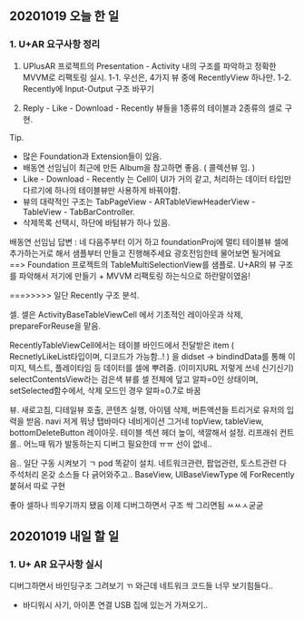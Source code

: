 ## 20201019 오늘 한 일
### 1. U+AR 요구사항 정리
1. UPlusAR 프로젝트의 Presentation - Activity 내의 구조를 파악하고 정확한 MVVM로 리팩토링 실시.
    1-1. 우선은, 4가지 뷰 중에 RecentlyView 하나만.
    1-2. Recently에 Input-Output 구조 바꾸기

2. Reply - Like - Download - Recently 뷰들을 1종류의 테이블과 2종류의 셀로 구현.

Tip. 
+ 많은 Foundation과 Extension들이 있음.
+ 배동연 선임님이 최근에 만든 Album을 참고하면 좋음. ( 콜렉션뷰 임. )
+ Like - Download - Recently 는 Cell이 UI가 거의 같고, 처리하는 데이터 타입만 다르기에 하나의 테이블뷰만 사용하게 바꿔야함.
+ 뷰의 대략적인 구조는 TabPageView - ARTableViewHeaderView - TableView - TabBarController.
+ 삭제목록 선택시, 하단에 바텀뷰가 하나 있음.

배동연 선임님 답변 : 
네 다음주부터 이거 하고 foundationProj에 멀티 테이블뷰 셀에 추가하는거로 해서 샘플부터 만들고 진행해주세요
광호전임한테 물어보면 될거에요
==> Foundation 프로젝트의 TableMultiSelectionView를 샘플로.
U+AR의 뷰 구조를 파악해서 저기에 만들기 + MVVM 리팩토링 하는식으로 하란말이였음!


===>>>>> 일단 Recently 구조 분석.

셀.
셀은 ActivityBaseTableViewCell 에서 기초적인 레이아웃과 삭제, prepareForReuse을 맡음.

RecentlyTableViewCell에서는 테이블 바인드에서 전달받은 item ( RecnetlyLikeList타입이며, 디코드가 가능함..! )
을 didset -> bindindData를 통해 이미지, 텍스트, 플레이타임 등 데이터를 셀에 뿌려줌. (이미지URL 저렇게 쓰네 신기신기)
selectContentsView라는 검은색 뷰를 셀 전체에 덮고 알파=0인 상태이며, setSelected함수에서, 삭제 모드인 경우 알파=0.7로 바꿈


뷰.
새로고침, 디테일뷰 호출, 콘텐츠 실행, 아이템 삭제, 버튼액션들 트리거로 유저의 입력을 받음.
navi 저게 뭐냥 탭바마다 네비게이션 그거네
topView, tableView, bottomDeleteButton 레이아웃.
테이블 섹션 헤더 높이, 색깔해서 설정.
리프래쉬 컨트롤.. 어느때 뭐가 발동하는지 디버그 필요한데 ㅠㅠ 선이 없네..


음.. 일단 구동 시켜보기 ㄱ 
pod 똑같이 설치.
네트워크관련, 팝업관련, 토스트관련 다 주석처리
온갖 소스들 다 긁어와주고..
BaseView, UIBaseViewType 에 ForRecently 붙혀서 따로 구현

좋아 셀하나 띄우기까지 됐음 이제 디버그하면서 구조 싹 그리면됨 ㅆㅆㅅ굳굳





## 20201019 내일 할 일
### 1. U+ AR 요구사항 실시
디버그하면서 바인딩구조 그려보기 ㄲ
와근데 네트워크 코드들 너무 보기힘들다..

+ 바디워시 사기, 아이폰 연결 USB 집에 있는거 가져오기..
